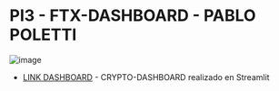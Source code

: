 # PI3 - FTX-DASHBOARD - PABLO POLETTI

![image](https://user-images.githubusercontent.com/104991677/193071917-2a47e973-52c5-489f-b7db-ca94d86470f1.png)


* [LINK DASHBOARD](https://pablopoletti-pi3-ftx-dashboard-app-j3ltks.streamlitapp.com/) - CRYPTO-DASHBOARD realizado en Streamlit
